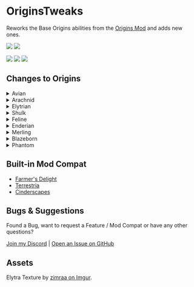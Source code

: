 # OriginsTweaks

Reworks the Base Origins abilities from the [Origins Mod](https://modrinth.com/mod/origins) and adds new ones.

<a href="https://modrinth.com/mod/originstweaks"><img src="https://img.shields.io/badge/Available_on-Modrinth-%2300AF5C?logo=modrinth&logoColor=%2300AF5C"></a>
<a href="https://github.com/ChromexUnderscore/OriginsTweaks"><img src="https://img.shields.io/badge/Available_on-GitHub-%23181717?logo=github&logoColor=%23181717"></a>

<img src=https://img.shields.io/badge/Required_Mods-gray>
<a href="https://modrinth.com/mod/origins"><img src="https://img.shields.io/badge/Origins-lightblue"></a>
<a href="https://modrinth.com/mod/pehkui"><img src="https://img.shields.io/badge/Pehkui-lightgray"></a>

## Changes to Origins

<details><summary>Avian</summary>

+ Slow falling can be toggled.
+ Avians can sense undead mobs within 16 blocks distance and deal more damage to them in melee combat.
+ Spectral Arrows deal increased damage when shot by an Avian.

</details>

<details><summary>Arachnid</summary>

+ The Arachnid has a webshot ability.
  + The webshot is fired using the Primary Key.
  + Hitting terrain grapples towards it.
  + Hitting entities catches it in cobweb.
    + Catching entities in cobweb has a longer cooldown than grappling.
    + This replaces the webbing in melee combat.
+ Arachnids are shorter and can fit into 1-block gaps when sneaking.
+ Climbing no longer slows down mining speed.
+ Fall damage is only taken after a fall greater than 30 Blocks.
+ Arachnids can craft 9 strings into cobweb and cobweb back into 9 string.
+ Cobwebs can be broken per hand and always return a cobweb item.

</details>

<details><summary>Elytrian</summary>

+ The Elytra has a custom texture exclusive to Elytrians. The Elytra Texture was made by [zimraa on Imgur](https://imgur.com/gallery/lROFn).
+ Pressing the Primary Key while grounded will launch them to the sky.
+ Pressing the Primary Key while gliding flaps their wings, useful to maintain altitude.
+ Elytrians have limited stamina used for gliding, flapping and launching.
+ Heavy Armor weakens effects of the Launch power and the Wing Flap power and costs more stamina.

</details>

<details><summary>Shulk</summary>

+ Shulks can throw shulker bullets on a cooldown.
+ They gain defense when closing their shells (sneak for a while).
+ Closed shells will be destroyed upon taking damage and need to be closed again.

</details>

<details><summary>Feline</summary>

+ The Feline can break Stone 50% slower when not under the effect of strength or using a pickaxe with efficiency III or higher. Some tough stone variants can't be broken without strength or efficiency.
+ Claws deal stone-sword-level damage, but need to be resharpened using logs, wool or carpet.
+ Prey can be sensed by felines, and their meat is more nourishing.
+ Night Vision is togglable.

</details>

<details><summary>Enderian</summary>

+ Height, eye height and reach are increased.
+ Enderians are able to set a teleportation point to travel back to.
+ They can dodge any Projectile on a cooldown when sneaking.
+ Teleporting grants a 5 second invincibility widow against suffocation.

</details> 

<details><summary>Merling</summary>

+ Merlings can craft tridents.
+ Projectile and Melee attacks with Tridents deal more damage if the Merling is underwater.
+ Merlings can dash underwater while swimming on a cooldown.
+ They can also summon a raincloud to keep them hydrated for some time.

</details>

<details><summary>Blazeborn</summary>

+ Burning Wrath has been reworked.
  + Pressing the Primary Key catches the Blazeborn on Fire.
  + Can hover for a short while on fire.
  + Can light Campfires, Fuel Furnei and Brewing stands when on fire.
+ Blazeborns can shoot 3 Fireballs on a Cooldown.

</details>

<details><summary>Phantom</summary>

+ Golden items and blocks have negative effects on phantoms.
  + Can't eat golden food.
  + Can't wear golden Armor.
  + Golden blocks inflicts the weakness effect.
  + Can't phase through pure golden blocks.
+ Phantoms can highlight any entity in a 32 block radius for 10 seconds.

</details>

## Built-in Mod Compat

+ [Farmer's Delight](https://modrinth.com/mod/farmers-delight-fabric)
+ [Terrestria](https://modrinth.com/mod/terrestria)
+ [Cinderscapes](https://modrinth.com/mod/cinderscapes)

## Bugs & Suggestions

Found a Bug, want to request a Feature / Mod Compat or have any other questions?

[Join my Discord](https://discord.gg/Su7tqDmUTu) | [Open an Issue on GitHub](https://github.com/ChromexUnderscore/OriginsTweaks/issues)

## Assets

Elytra Texture by [zimraa on Imgur](https://imgur.com/gallery/lROFn).
